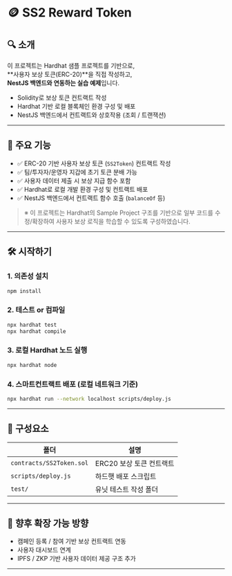 # 🪙 SS2 Reward Token

## 🔍 소개

이 프로젝트는 Hardhat 샘플 프로젝트를 기반으로,  
**사용자 보상 토큰(ERC-20)**을 직접 작성하고,  
**NestJS 백엔드와 연동하는 실습 예제**입니다.

- Solidity로 보상 토큰 컨트랙트 작성
- Hardhat 기반 로컬 블록체인 환경 구성 및 배포
- NestJS 백엔드에서 컨트랙트와 상호작용 (조회 / 트랜잭션)

---

## 🚀 주요 기능

- ✅ ERC-20 기반 사용자 보상 토큰 (`SS2Token`) 컨트랙트 작성
- ✅ 팀/투자자/운영자 지갑에 초기 토큰 분배 가능
- ✅ 사용자 데이터 제출 시 보상 지급 함수 포함
- ✅ Hardhat로 로컬 개발 환경 구성 및 컨트랙트 배포
- ✅ NestJS 백엔드에서 컨트랙트 함수 호출 (`balanceOf` 등)

> ※ 이 프로젝트는 Hardhat의 Sample Project 구조를 기반으로 일부 코드를 수정/확장하여 사용자 보상 로직을 학습할 수 있도록 구성하였습니다.

---

## 🛠 시작하기

### 1. 의존성 설치
```bash
npm install
````

### 2. 테스트 or 컴파일

```bash
npx hardhat test
npx hardhat compile
```

### 3. 로컬 Hardhat 노드 실행

```bash
npx hardhat node
```

### 4. 스마트컨트랙트 배포 (로컬 네트워크 기준)

```bash
npx hardhat run --network localhost scripts/deploy.js
```

---

## 🧱 구성요소

| 폴더                       | 설명                              |
| ------------------------ | ------------------------------- |
| `contracts/SS2Token.sol` | ERC20 보상 토큰 컨트랙트                |
| `scripts/deploy.js`      | 하드햇 배포 스크립트                     |
| `test/`                  | 유닛 테스트 작성 폴더               |

---

## 🔗 향후 확장 가능 방향

* 캠페인 등록 / 참여 기반 보상 컨트랙트 연동
* 사용자 대시보드 연계
* IPFS / ZKP 기반 사용자 데이터 제공 구조 추가

---

